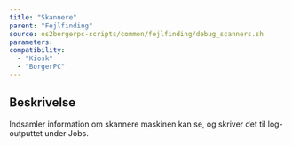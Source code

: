 ```yaml
---
title: "Skannere"
parent: "Fejlfinding"
source: os2borgerpc-scripts/common/fejlfinding/debug_scanners.sh
parameters:
compatibility:
  - "Kiosk"
  - "BorgerPC"
---
```


## Beskrivelse
Indsamler information om skannere maskinen kan se, og skriver det til log-outputtet under Jobs.
